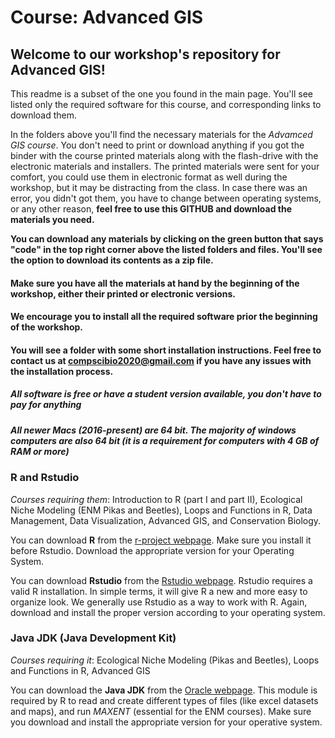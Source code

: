 # Course: Advanced GIS

## **Welcome to our workshop's repository for Advanced GIS!**

This readme is a subset of the one you found in the main page. You'll see listed only the required software for this course, and corresponding links to download them.

In the folders above you'll find the necessary materials for the *Advamced GIS course*. You don't need to print or download anything if you got the binder with the course printed materials along with the flash-drive with the electronic materials and installers. The printed materials were sent for your comfort, you could use them in electronic format as well during the workshop, but it may be distracting from the class. In case there was an error, you didn't got them, you have to change between operating systems, or any other reason, **feel free to use this GITHUB and download the materials you need.**

**You can download any materials by clicking on the green button that says "code" in the top right corner above the listed folders and files. You'll see the option to download its contents as a zip file.**

#### Make sure you have all the materials at hand by the beginning of the workshop, either their printed or electronic versions.
#### We encourage you to install all the required software prior the beginning of the workshop.
#### You will see a folder with some short installation instructions. Feel free to contact us at compscibio2020@gmail.com if you have any issues with the installation process.
##### *All software is free or have a student version available, you don't have to pay for anything*
##### *All newer Macs (2016-present) are 64 bit. The majority of windows computers are also 64 bit (it is a requirement for computers with 4 GB of RAM or more)*

### R and Rstudio
*Courses requiring them*: Introduction to R (part I and part II), Ecological Niche Modeling (ENM Pikas and Beetles), Loops and Functions in R, Data Management, Data Visualization, Advanced GIS, and Conservation Biology.

You can download **R** from the [r-project webpage](https://cloud.r-project.org/). Make sure you install it before Rstudio. Download the appropriate version for your Operating System.

You can download **Rstudio** from the [Rstudio webpage](https://rstudio.com/products/rstudio/download/#download). Rstudio requires a valid R installation. In simple terms, it will give R a new and more easy to organize look. We generally use Rstudio as a way to work with R. Again, download and install the proper version according to your operating system.

### Java JDK (Java Development Kit)
*Courses requiring it*: Ecological Niche Modeling (Pikas and Beetles), Loops and Functions in R, Advanced GIS

You can download the **Java JDK** from the [Oracle webpage](https://www.oracle.com/java/technologies/javase-jdk14-downloads.html). This module is required by R to read and create different types of files (like excel datasets and maps), and run *MAXENT* (essential for the ENM courses). Make sure you download and install the appropriate version for your operative system.